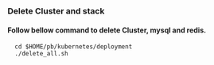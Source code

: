 ### Delete Cluster and stack

#### Follow bellow command to delete Cluster, mysql and redis.
      cd $HOME/pb/kubernetes/deployment
      ./delete_all.sh

 